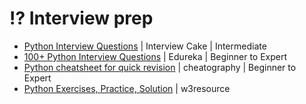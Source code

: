 # ⁉ Interview prep
- [Python Interview Questions](https://www.interviewcake.com/python-interview-questions) | Interview Cake | Intermediate
- [100+ Python Interview Questions](https://www.edureka.co/blog/interview-questions/python-interview-questions/) | Edureka | Beginner to Expert
- [Python cheatsheet for quick revision](https://cheatography.com/faq/cheat-sheets/python-for-interview/) | cheatography | Beginner to Expert
- [Python Exercises, Practice, Solution](https://www.w3resource.com/python-exercises/) | w3resource